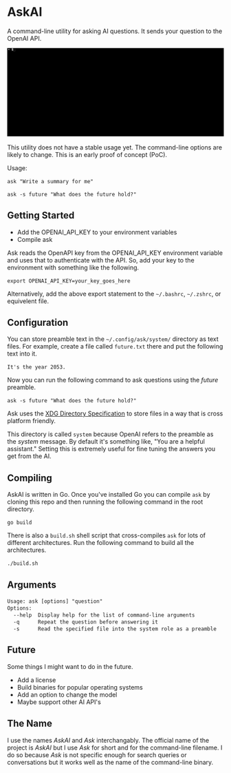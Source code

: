 # AskAI

A command-line utility for asking AI questions.  It sends your question to the OpenAI API.

![Demo of Ask Command Line](docs/image/ask.gif)

This utility does not have a stable usage yet. The command-line options are likely to change. This is an early proof of concept (PoC).

Usage:
```
ask "Write a summary for me"
```

```
ask -s future "What does the future hold?"
```


## Getting Started

- Add the OPENAI_API_KEY to your environment variables
- Compile ask

Ask reads the OpenAPI key from the OPENAI_API_KEY environment variable and uses that to authenticate with the API. So, add your key to the environment with something like the following.

```
export OPENAI_API_KEY=your_key_goes_here
```

Alternatively, add the above export statement to the `~/.bashrc`, `~/.zshrc`, or equivelent file.


## Configuration

You can store preamble text in the `~/.config/ask/system/` directory as text files. For example, create a file called `future.txt` there and put the following text into it.

```
It's the year 2053.
```

Now you can run the following command to ask questions using the _future_ preamble.

```
ask -s future "What does the future hold?"
```

Ask uses the [XDG Directory Specification](https://xdgbasedirectoryspecification.com/) to store files in a way that is cross platform friendly.

This directory is called `system` because OpenAI refers to the preamble as the _system_ message. By default it's something like, "You are a helpful assistant." Setting this is extremely useful for fine tuning the answers you get from the AI.


## Compiling

AskAI is written in Go. Once you've installed Go you can compile `ask` by cloning this repo and then running the following command in the root directory.

```
go build
```

There is also a `build.sh` shell script that cross-compiles `ask` for lots of different architectures. Run the following command to build all the architectures. 

```
./build.sh
```


## Arguments

```
Usage: ask [options] "question"
Options:
  --help  Display help for the list of command-line arguments
  -q      Repeat the question before answering it
  -s      Read the specified file into the system role as a preamble
```


## Future

Some things I might want to do in the future.

- Add a license
- Build binaries for popular operating systems
- Add an option to change the model
- Maybe support other AI API's


## The Name

I use the names _AskAI_ and _Ask_ interchangably. The official name of the project is _AskAI_ but I use _Ask_ for short and for the command-line filename. I do so because _Ask_ is not specific enough for search queries or conversations but it works well as the name of the command-line binary.
